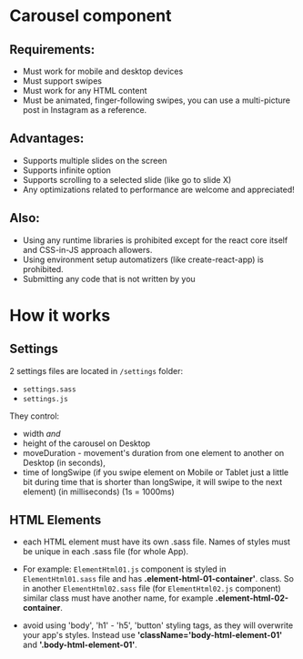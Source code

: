 # Carousel component

## Requirements:

- Must work for mobile and desktop devices
- Must support swipes
- Must work for any HTML content
- Must be animated, finger-following swipes, you can use a multi-picture post in Instagram as a reference.

## Advantages:

- Supports multiple slides on the screen
- Supports infinite option
- Supports scrolling to a selected slide (like go to slide X)
- Any optimizations related to performance are welcome and appreciated!

## Also:

- Using any runtime libraries is prohibited except for the react core itself and CSS-in-JS approach allowers.
- Using environment setup automatizers (like create-react-app) is prohibited.
- Submitting any code that is not written by you

# How it works

## Settings

2 settings files are located in `/settings` folder:

- `settings.sass`
- `settings.js`

They control:

- width _and_
- height of the carousel on Desktop
- moveDuration - movement's duration from one element to another on Desktop (in seconds),
- time of longSwipe (if you swipe element on Mobile or Tablet just a little bit during time that is shorter than longSwipe, it will swipe to the next element) (in milliseconds) (1s = 1000ms)

## HTML Elements

- each HTML element must have its own .sass file. Names of styles must be unique in each .sass file (for whole App).

- For example: `ElementHtml01.js` component is styled in `ElementHtml01.sass` file and has **.element-html-01-container'**. class. So in another `ElementHtml02.sass` file (for `ElementHtml02.js` component) similar class must have another name, for example **.element-html-02-container**.
- avoid using 'body', 'h1' - 'h5', 'button' styling tags, as they will overwrite your app's styles. Instead use **'className='body-html-element-01'** and **'.body-html-element-01'**.
